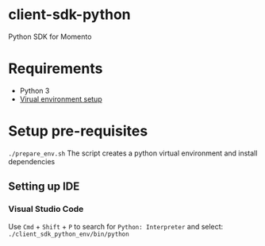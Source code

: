 # client-sdk-python
Python SDK for Momento

# Requirements
* Python 3
* [Virual environment setup](https://packaging.python.org/guides/installing-using-pip-and-virtual-environments/#installing-virtualenv)

# Setup pre-requisites
`./prepare_env.sh`
The script creates a python virtual environment and install dependencies

## Setting up IDE
### Visual Studio Code
Use `Cmd` + `Shift` + `P` to search for `Python: Interpreter` and select:
`./client_sdk_python_env/bin/python`